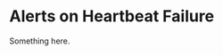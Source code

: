 [title]: # (Alerts on Heartbeat Failure)
[tags]: # (XXX)
[priority]: # (4366)
# Alerts on Heartbeat Failure
Something here.
